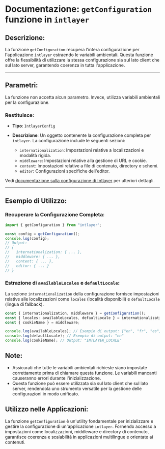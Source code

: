 # Documentazione: `getConfiguration` funzione in `intlayer`

## Descrizione:

La funzione `getConfiguration` recupera l'intera configurazione per l'applicazione `intlayer` estraendo le variabili ambientali. Questa funzione offre la flessibilità di utilizzare la stessa configurazione sia sul lato client che sul lato server, garantendo coerenza in tutta l'applicazione.

---

## Parametri:

La funzione non accetta alcun parametro. Invece, utilizza variabili ambientali per la configurazione.

### Restituisce:

- **Tipo**: `IntlayerConfig`
- **Descrizione**: Un oggetto contenente la configurazione completa per `intlayer`. La configurazione include le seguenti sezioni:

  - `internationalization`: Impostazioni relative a localizzazioni e modalità rigida.
  - `middleware`: Impostazioni relative alla gestione di URL e cookie.
  - `content`: Impostazioni relative a file di contenuto, directory e schemi.
  - `editor`: Configurazioni specifiche dell'editor.

Vedi [documentazione sulla configurazione di Intlayer](https://github.com/aymericzip/intlayer/blob/main/docs/it/configuration.md) per ulteriori dettagli.

---

## Esempio di Utilizzo:

### Recuperare la Configurazione Completa:

```typescript
import { getConfiguration } from "intlayer";

const config = getConfiguration();
console.log(config);
// Output:
// {
//   internationalization: { ... },
//   middleware: { ... },
//   content: { ... },
//   editor: { ... }
// }
```

### Estrazione di `availableLocales` e `defaultLocale`:

La sezione `internationalization` della configurazione fornisce impostazioni relative alle localizzazioni come `locales` (località disponibili) e `defaultLocale` (lingua di fallback).

```typescript
const { internationalization, middleware } = getConfiguration();
const { locales: availableLocales, defaultLocale } = internationalization;
const { cookieName } = middleware;

console.log(availableLocales); // Esempio di output: ["en", "fr", "es"]
console.log(defaultLocale); // Esempio di output: "en"
console.log(cookieName); // Output: "INTLAYER_LOCALE"
```

## Note:

- Assicurati che tutte le variabili ambientali richieste siano impostate correttamente prima di chiamare questa funzione. Le variabili mancanti causeranno errori durante l'inizializzazione.
- Questa funzione può essere utilizzata sia sul lato client che sul lato server, rendendola uno strumento versatile per la gestione delle configurazioni in modo unificato.

## Utilizzo nelle Applicazioni:

La funzione `getConfiguration` è un'utility fondamentale per inizializzare e gestire la configurazione di un'applicazione `intlayer`. Fornendo accesso a impostazioni come localizzazioni, middleware e directory di contenuto, garantisce coerenza e scalabilità in applicazioni multilingue e orientate ai contenuti.
